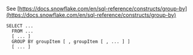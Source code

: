 See [https://docs.snowflake.com/en/sql-reference/constructs/group-by](https://docs.snowflake.com/en/sql-reference/constructs/group-by)
```
SELECT ...
  FROM ...
  [ ... ]
  GROUP BY groupItem [ , groupItem [ , ... ] ]
  [ ... ]
```
